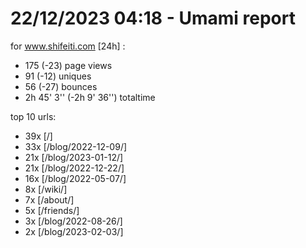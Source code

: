 # 22/12/2023 04:18 - Umami report
for www.shifeiti.com [24h] :

 - 175 (-23) page views
 - 91 (-12) uniques
 - 56 (-27) bounces
 - 2h 45' 3'' (-2h 9' 36'') totaltime


top 10 urls:
 - 39x [/]
 - 33x [/blog/2022-12-09/]
 - 21x [/blog/2023-01-12/]
 - 21x [/blog/2022-12-22/]
 - 16x [/blog/2022-05-07/]
 - 8x [/wiki/]
 - 7x [/about/]
 - 5x [/friends/]
 - 3x [/blog/2022-08-26/]
 - 2x [/blog/2023-02-03/]


